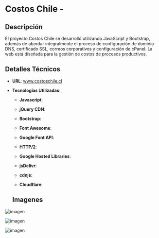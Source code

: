 # Costos Chile -

## Descripción

El proyecto Costos Chile se desarrolló utilizando JavaScript y Bootstrap, además de abordar integralmente el proceso de configuración de dominio DNS, certificado SSL, correos corporativos y configuración de cPanel. La web está diseñada para la gestión de costos de procesos productivos. 

## Detalles Técnicos

- **URL**: www.costoschile.cl
- **Tecnologías Utilizadas**:

  - **Javascript**: 
  - **jQuery CDN**: 
  - **Bootstrap**: 
  - **Font Awesome**: 
  - **Google Font API**: 
  - **HTTP/2**: 
  - **Google Hosted Libraries**: 
  - **jsDelivr**: 
  - **cdnjs**: 

  - **Cloudflare**: 


  ## Imagenes


![imagen](https://github.com/Novaversocl/CostosChile/assets/95386670/c1f80f7a-a061-437d-a554-af435259890f)

  ![imagen](https://github.com/Novaversocl/CostosChile/assets/95386670/ae81e12e-9db3-48f7-aab8-7fa955f3dc59)

 ![imagen](https://github.com/Novaversocl/CostosChile/assets/95386670/853cdae0-9dda-4c2e-b7c0-eb8a9d624395)



